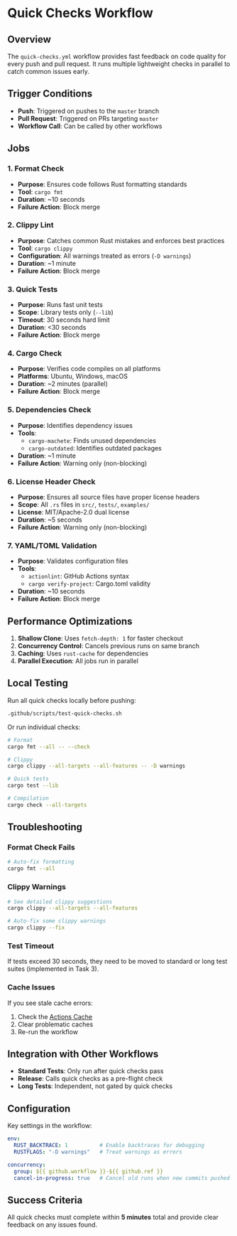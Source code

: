 # Quick Checks Workflow

## Overview

The `quick-checks.yml` workflow provides fast feedback on code quality for every push and pull request. It runs multiple lightweight checks in parallel to catch common issues early.

## Trigger Conditions

- **Push**: Triggered on pushes to the `master` branch
- **Pull Request**: Triggered on PRs targeting `master`
- **Workflow Call**: Can be called by other workflows

## Jobs

### 1. Format Check
- **Purpose**: Ensures code follows Rust formatting standards
- **Tool**: `cargo fmt`
- **Duration**: ~10 seconds
- **Failure Action**: Block merge

### 2. Clippy Lint
- **Purpose**: Catches common Rust mistakes and enforces best practices
- **Tool**: `cargo clippy`
- **Configuration**: All warnings treated as errors (`-D warnings`)
- **Duration**: ~1 minute
- **Failure Action**: Block merge

### 3. Quick Tests
- **Purpose**: Runs fast unit tests
- **Scope**: Library tests only (`--lib`)
- **Timeout**: 30 seconds hard limit
- **Duration**: <30 seconds
- **Failure Action**: Block merge

### 4. Cargo Check
- **Purpose**: Verifies code compiles on all platforms
- **Platforms**: Ubuntu, Windows, macOS
- **Duration**: ~2 minutes (parallel)
- **Failure Action**: Block merge

### 5. Dependencies Check
- **Purpose**: Identifies dependency issues
- **Tools**: 
  - `cargo-machete`: Finds unused dependencies
  - `cargo-outdated`: Identifies outdated packages
- **Duration**: ~1 minute
- **Failure Action**: Warning only (non-blocking)

### 6. License Header Check
- **Purpose**: Ensures all source files have proper license headers
- **Scope**: All `.rs` files in `src/`, `tests/`, `examples/`
- **License**: MIT/Apache-2.0 dual license
- **Duration**: ~5 seconds
- **Failure Action**: Warning only (non-blocking)

### 7. YAML/TOML Validation
- **Purpose**: Validates configuration files
- **Tools**:
  - `actionlint`: GitHub Actions syntax
  - `cargo verify-project`: Cargo.toml validity
- **Duration**: ~10 seconds
- **Failure Action**: Block merge

## Performance Optimizations

1. **Shallow Clone**: Uses `fetch-depth: 1` for faster checkout
2. **Concurrency Control**: Cancels previous runs on same branch
3. **Caching**: Uses `rust-cache` for dependencies
4. **Parallel Execution**: All jobs run in parallel

## Local Testing

Run all quick checks locally before pushing:

```bash
.github/scripts/test-quick-checks.sh
```

Or run individual checks:

```bash
# Format
cargo fmt --all -- --check

# Clippy
cargo clippy --all-targets --all-features -- -D warnings

# Quick tests
cargo test --lib

# Compilation
cargo check --all-targets
```

## Troubleshooting

### Format Check Fails
```bash
# Auto-fix formatting
cargo fmt --all
```

### Clippy Warnings
```bash
# See detailed clippy suggestions
cargo clippy --all-targets --all-features

# Auto-fix some clippy warnings
cargo clippy --fix
```

### Test Timeout
If tests exceed 30 seconds, they need to be moved to standard or long test suites (implemented in Task 3).

### Cache Issues
If you see stale cache errors:
1. Check the [Actions Cache](https://github.com/YOUR_REPO/actions/caches)
2. Clear problematic caches
3. Re-run the workflow

## Integration with Other Workflows

- **Standard Tests**: Only run after quick checks pass
- **Release**: Calls quick checks as a pre-flight check
- **Long Tests**: Independent, not gated by quick checks

## Configuration

Key settings in the workflow:

```yaml
env:
  RUST_BACKTRACE: 1          # Enable backtraces for debugging
  RUSTFLAGS: "-D warnings"   # Treat warnings as errors

concurrency:
  group: ${{ github.workflow }}-${{ github.ref }}
  cancel-in-progress: true   # Cancel old runs when new commits pushed
```

## Success Criteria

All quick checks must complete within **5 minutes** total and provide clear feedback on any issues found.
